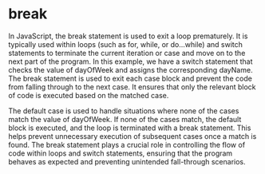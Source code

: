 # break
In JavaScript, the break statement is used to exit a loop prematurely. It is typically used within loops (such as for, while, or do...while) and switch statements to terminate the current iteration or case and move on to the next part of the program.
In this example, we have a switch statement that checks the value of dayOfWeek and assigns the corresponding dayName. The break statement is used to exit each case block and prevent the code from falling through to the next case. It ensures that only the relevant block of code is executed based on the matched case.

The default case is used to handle situations where none of the cases match the value of dayOfWeek. If none of the cases match, the default block is executed, and the loop is terminated with a break statement. This helps prevent unnecessary execution of subsequent cases once a match is found.
The break statement plays a crucial role in controlling the flow of code within loops and switch statements, ensuring that the program behaves as expected and preventing unintended fall-through scenarios.
